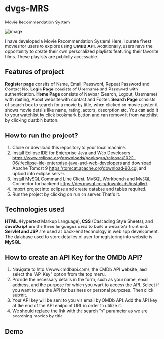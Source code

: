 # dvgs-MRS
Movie Recommendation System

![image](https://github.com/GayathriSwethaDara/dvgs-MRS/assets/117058818/14cbd912-f964-4103-8d10-a61da2ebd138)

I have developed a Movie Recommendation System! Here, I curate finest movies for users to explore using **OMDB API**. Additionally, users have the opportunity to create their own personalized playlists featuring their favorite films. These playlists are publiclly accessable.

## Features of project
**Register page** consits of Name, Email, Password, Repeat Password and Contact No.
**Login Page** consists of Username and Password with authentication.
**Home Page** consists of Navbar (Search, Logout, Username) with routing, About website with contact and Footer.
**Search Page** consists of search box to search for a movie by title, when clicked on movie poster it shows movie details like name, rating, actors, descrption etc. You can add it to your watchlist by click bookmark button and can remove it from watchlist by clicking dustbin button.

## How to run the project?
1. Clone or download this repository to your local machine.
2. Install Eclipse IDE for Enterprise Java and Web Developers https://www.eclipse.org/downloads/packages/release/2022-06/r/eclipse-ide-enterprise-java-and-web-developers and download Apache Tomcat 9 https://tomcat.apache.org/download-90.cgi and uplaod into eclipse server.
3. Install MySQL Command Line Client, MySQL Workbench and MySQL Connector for backend https://dev.mysql.com/downloads/installer/.
4. Import project into eclipse and create databse and tables required.
5. Run the project by clicking on run on server. That's it.

## Technologies used
**HTML** (Hypertext Markup Language), **CSS** (Cascading Style Sheets), and **JavaScript** are the three languages used to build a website's front end. **Servlet and JSP** are used as back-end technology in web app development. The database used to store detailes of user for registering into website is **MySQL**.

## How to create an API Key for the OMDb API?
1. Navigate to http://www.omdbapi.com/, the OMDb API website, and select the "API Key" option from the top menu.
2. Provide the necessary details in the form, such as your name, email address, and the purpose for which you want to access the API. Select if you want to use the API for business or personal purposes. Then click submit.
3. Your API key will be sent to you via email by OMDb API. Add the API key at the end of the API endpoint URL in order to utilize it.
4. We should replace the link with the search "s" parameter as we are searching movies by title.

## Demo

